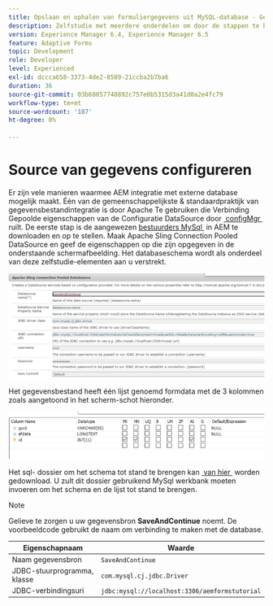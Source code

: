 ```yaml
---
title: Opslaan en ophalen van formuliergegevens uit MySQL-database - Gegevens Source configureren
description: Zelfstudie met meerdere onderdelen om door de stappen te bladeren die nodig zijn voor het opslaan en ophalen van formuliergegevens
version: Experience Manager 6.4, Experience Manager 6.5
feature: Adaptive Forms
topic: Development
role: Developer
level: Experienced
exl-id: dccca658-3373-4de2-8589-21ccba2b7ba6
duration: 36
source-git-commit: 03b68057748892c757e0b5315d3a41d0a2e4fc79
workflow-type: tm+mt
source-wordcount: '187'
ht-degree: 0%

---
```


# Source van gegevens configureren

Er zijn vele manieren waarmee AEM integratie met externe database mogelijk maakt. Één van de gemeenschappelijkste &amp; standaardpraktijk van gegevensbestandintegratie is door Apache Te gebruiken die Verbinding Gepoolde eigenschappen van de Configuratie DataSource door [&#x200B; configMgr &#x200B;](http://localhost:4502/system/console/configMgr) ruilt.
De eerste stap is de aangewezen [&#x200B; bestuurders MySql &#x200B;](https://mvnrepository.com/artifact/mysql/mysql-connector-java) in AEM te downloaden en op te stellen.
Maak Apache Sling Connection Pooled DataSource en geef de eigenschappen op die zijn opgegeven in de onderstaande schermafbeelding. Het databaseschema wordt als onderdeel van deze zelfstudie-elementen aan u verstrekt.

![&#x200B; gegeven-bron &#x200B;](assets/save-continue.PNG)

Het gegevensbestand heeft één lijst genoemd formdata met de 3 kolommen zoals aangetoond in het scherm-schot hieronder.

![&#x200B; gegeven-basis &#x200B;](assets/data-base-tables.PNG)

Het sql- dossier om het schema tot stand te brengen kan [&#x200B; van hier &#x200B;](assets/form-data-db.sql) worden gedownload. U zult dit dossier gebruikend MySql werkbank moeten invoeren om het schema en de lijst tot stand te brengen.

>[!NOTE]
>Gelieve te zorgen u uw gegevensbron **SaveAndContinue** noemt. De voorbeeldcode gebruikt de naam om verbinding te maken met de database.

| Eigenschapnaam | Waarde |
| ------------------------|---------------------------------------|
| Naam gegevensbron | `SaveAndContinue` |
| JDBC-stuurprogramma, klasse | `com.mysql.cj.jdbc.Driver` |
| JDBC-verbindingsuri | `jdbc:mysql://localhost:3306/aemformstutorial` |
